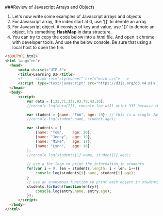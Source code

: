 ###Review of Javascript Arrays and Objects
1. Let's now write some examples of Javascript arrays and objects
  1. For Javascript array, the index start at 0, use '[]' to denote an array
  2. For Javascript object, it consists of key and value, use '{}' to denote an object. It's something __HashMap__ in data structure.
  3. You can try to copy the code below into a html file. And open it chrome with developer tools. And use the below console. Be sure that using a local host to open the file. 
  ```HTML
<!DOCTYPE html>
<html lang="en">
	<head>
		<meta charset="UTF-8">
		<title>Learning D3</title>
		<!-- 	<link rel="stylesheet" href="main.css"> -->
		<script  type="text/javascript" src="https://d3js.org/d3.v4.min.js"></script>
	</head>
	<body>
		<script>
			var data = [132,71,337,93,78,43,20];
			//console.log(data[2]), console.log will print 337 because the index of Javascript start at 0

			var student = {name: "Tom", age: 20}; // this is a single Javascript object
			//console.log(student.name, student.age);

			var students = [
				{name: "Tom", 	 age: 20},
				{name: "Jenny",  age: 19},
				{name: "Mike", 	 age: 17},
				{name: "Lynn",	 age: 16}
			];
			//console.log(students[1].name, student[1].age);
			
			// use a for loop to print the information in students
			for(var i = 0, len = students.length; i < len; i++){
				console.log(students[i].name, student[i].age);
			}
			// use an anonymous functiom to print each object in students
			students.forEach(function(entry){ 
				console.log(entry.name, entry.age);
			});
		</script>	
	</body>
</html>
  ```
